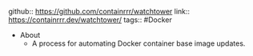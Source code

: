 github:: https://github.com/containrrr/watchtower
link:: https://containrrr.dev/watchtower/
tags:: #Docker

- About
	- A process for automating Docker container base image updates.